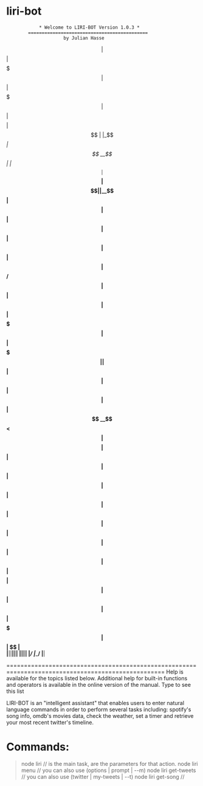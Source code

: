 # liri-bot

                * Welcome to LIRI-BOT Version 1.0.3 * 
            ============================================
                         by Julian Hasse


 $$ |      $$$$$$| $$$$$$$|  $$$$$$|       $$$$$$$|   $$$$$$| $$$$$$$$|  
 $$ |      |_$$  _|$$  __$$| |_$$  _|      $$  __$$| $$  __$$||__$$  __| 
 $$ |        $$ |  $$ |  $$ |  $$ |        $$ |  $$ |$$ /  $$ |  $$ |    
 $$ |        $$ |  $$$$$$$  |  $$ |        $$$$$$$| |$$ |  $$ |  $$ |    
 $$ |        $$ |  $$  __$$<   $$ |        $$  __$$| $$ |  $$ |  $$ |    
 $$ |        $$ |  $$ |  $$ |  $$ |        $$ |  $$ |$$ |  $$ |  $$ |    
 $$$$$$$$| $$$$$$| $$ |  $$ |$$$$$$|       $$$$$$$  | $$$$$$  |  $$ |    
 |________||______||__|  |__||______|      |_______/  |______/   |__|    



===================================================================================================
Help is available for the topics listed below.
Additional help for built-in functions and operators is
available in the online version of the manual. 
Type <node liri help> to see this list

LIRI-BOT is an "intelligent assistant" that enables users to enter natural language 
commands in order to perform several tasks including: spotify's song info, omdb's movies data, 
check the weather, set a timer and retrieve your most recent twitter's timeline.


Commands:
===================================================================================================

> node liri <ACTION> <ARGUMENTS> // <ACTION> is the main task, <ARGUMENTS> are the parameters for that action. 
> node liri menu  // you can also use (options | prompt | --m)
> node liri get-tweets  // you can also use (twitter | my-tweets | --t)
> node liri get-song // <title> you can also use (spotify-this-song | spotify | --s)
> node liri get-movie // <title you can also use (movie-this | omdb | --mv)
> node liri get-weather <ARGUMENTS> // <City | more than 2 words surrounded with quotations, eg. 'Austin TX'>
> node liri set-timer <ARGUMENTS> // <value in seconds | you can also use (--st)
> node liri do-what-it-says // will take the text of random.txt and call one of LIRI's commands)